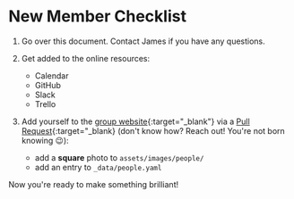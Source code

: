 # New Member Checklist

1. Go over this document. Contact James if you have any questions.
1. Get added to the online resources:

    * Calendar
    * GitHub
    * Slack
    * Trello

1. Add yourself to the [group website](https://github.com/jdossgollin/jdossgollin.github.io){:target="_blank"} via a [Pull Request](https://docs.github.com/en/github/collaborating-with-issues-and-pull-requests/about-pull-requests){:target="_blank} (don't know how? Reach out! You're not born knowing 😉):

    * add a **square** photo to `assets/images/people/`
    * add an entry to `_data/people.yaml`

Now you're ready to make something brilliant!
